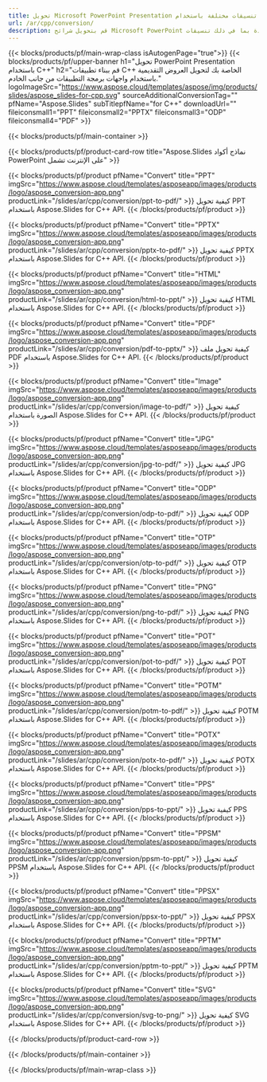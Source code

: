 ```yaml
---
title: تحويل Microsoft PowerPoint Presentation إلى تنسيقات مختلفة باستخدام C++
url: /ar/cpp/conversion/
description: قم بتحويل شرائح Microsoft PowerPoint إلى ملفات متعددة بما في ذلك تنسيقات HTML و PDF والصور داخل التطبيقات المستندة إلى C++.
---
```


{{< blocks/products/pf/main-wrap-class isAutogenPage="true">}}
{{< blocks/products/pf/upper-banner h1="تحويل PowerPoint Presentation باستخدام C++" h2="قم ببناء تطبيقات C++ الخاصة بك لتحويل العروض التقديمية باستخدام واجهات برمجة التطبيقات من جانب الخادم." logoImageSrc="https://www.aspose.cloud/templates/aspose/img/products/slides/aspose_slides-for-cpp.svg" sourceAdditionalConversionTag="" pfName="Aspose.Slides" subTitlepfName="for C++" downloadUrl="" fileiconsmall1="PPT" fileiconsmall2="PPTX" fileiconsmall3="ODP" fileiconsmall4="PDF" >}}

{{< blocks/products/pf/main-container >}}

{{< blocks/products/pf/product-card-row title="Aspose.Slides نماذج أكواد PowerPoint على الإنترنت تشمل" >}}

{{< blocks/products/pf/product pfName="Convert" title="PPT" imgSrc="https://www.aspose.cloud/templates/asposeapp/images/products/logo/aspose_conversion-app.png" productLink="/slides/ar/cpp/conversion/ppt-to-pdf/" >}}
كيفية تحويل PPT باستخدام Aspose.Slides for C++ API.
{{< /blocks/products/pf/product >}}

{{< blocks/products/pf/product pfName="Convert" title="PPTX" imgSrc="https://www.aspose.cloud/templates/asposeapp/images/products/logo/aspose_conversion-app.png" productLink="/slides/ar/cpp/conversion/pptx-to-pdf/" >}}
كيفية تحويل PPTX باستخدام Aspose.Slides for C++ API.
{{< /blocks/products/pf/product >}}

{{< blocks/products/pf/product pfName="Convert" title="HTML" imgSrc="https://www.aspose.cloud/templates/asposeapp/images/products/logo/aspose_conversion-app.png" productLink="/slides/ar/cpp/conversion/html-to-ppt/" >}}
كيفية تحويل HTML باستخدام Aspose.Slides for C++ API.
{{< /blocks/products/pf/product >}}

{{< blocks/products/pf/product pfName="Convert" title="PDF" imgSrc="https://www.aspose.cloud/templates/asposeapp/images/products/logo/aspose_conversion-app.png" productLink="/slides/ar/cpp/conversion/pdf-to-pptx/" >}}
كيفية تحويل ملف PDF باستخدام Aspose.Slides for C++ API.
{{< /blocks/products/pf/product >}}

{{< blocks/products/pf/product pfName="Convert" title="Image" imgSrc="https://www.aspose.cloud/templates/asposeapp/images/products/logo/aspose_conversion-app.png" productLink="/slides/ar/cpp/conversion/image-to-pdf/" >}}
كيفية تحويل الصورة باستخدام Aspose.Slides for C++ API.
{{< /blocks/products/pf/product >}}

{{< blocks/products/pf/product pfName="Convert" title="JPG" imgSrc="https://www.aspose.cloud/templates/asposeapp/images/products/logo/aspose_conversion-app.png" productLink="/slides/ar/cpp/conversion/jpg-to-pdf/" >}}
كيفية تحويل JPG باستخدام Aspose.Slides for C++ API.
{{< /blocks/products/pf/product >}}

{{< blocks/products/pf/product pfName="Convert" title="ODP" imgSrc="https://www.aspose.cloud/templates/asposeapp/images/products/logo/aspose_conversion-app.png" productLink="/slides/ar/cpp/conversion/odp-to-pdf/" >}}
كيفية تحويل ODP باستخدام Aspose.Slides for C++ API.
{{< /blocks/products/pf/product >}}

{{< blocks/products/pf/product pfName="Convert" title="OTP" imgSrc="https://www.aspose.cloud/templates/asposeapp/images/products/logo/aspose_conversion-app.png" productLink="/slides/ar/cpp/conversion/otp-to-pdf/" >}}
كيفية تحويل OTP باستخدام Aspose.Slides for C++ API.
{{< /blocks/products/pf/product >}}

{{< blocks/products/pf/product pfName="Convert" title="PNG" imgSrc="https://www.aspose.cloud/templates/asposeapp/images/products/logo/aspose_conversion-app.png" productLink="/slides/ar/cpp/conversion/png-to-pdf/" >}}
كيفية تحويل PNG باستخدام Aspose.Slides for C++ API.
{{< /blocks/products/pf/product >}}

{{< blocks/products/pf/product pfName="Convert" title="POT" imgSrc="https://www.aspose.cloud/templates/asposeapp/images/products/logo/aspose_conversion-app.png" productLink="/slides/ar/cpp/conversion/pot-to-pdf/" >}}
كيفية تحويل POT باستخدام Aspose.Slides for C++ API.
{{< /blocks/products/pf/product >}}

{{< blocks/products/pf/product pfName="Convert" title="POTM" imgSrc="https://www.aspose.cloud/templates/asposeapp/images/products/logo/aspose_conversion-app.png" productLink="/slides/ar/cpp/conversion/potm-to-pdf/" >}}
كيفية تحويل POTM باستخدام Aspose.Slides for C++ API.
{{< /blocks/products/pf/product >}}

{{< blocks/products/pf/product pfName="Convert" title="POTX" imgSrc="https://www.aspose.cloud/templates/asposeapp/images/products/logo/aspose_conversion-app.png" productLink="/slides/ar/cpp/conversion/potx-to-pdf/" >}}
كيفية تحويل POTX باستخدام Aspose.Slides for C++ API.
{{< /blocks/products/pf/product >}}

{{< blocks/products/pf/product pfName="Convert" title="PPS" imgSrc="https://www.aspose.cloud/templates/asposeapp/images/products/logo/aspose_conversion-app.png" productLink="/slides/ar/cpp/conversion/pps-to-ppt/" >}}
كيفية تحويل PPS باستخدام Aspose.Slides for C++ API.
{{< /blocks/products/pf/product >}}

{{< blocks/products/pf/product pfName="Convert" title="PPSM" imgSrc="https://www.aspose.cloud/templates/asposeapp/images/products/logo/aspose_conversion-app.png" productLink="/slides/ar/cpp/conversion/ppsm-to-ppt/" >}}
كيفية تحويل PPSM باستخدام Aspose.Slides for C++ API.
{{< /blocks/products/pf/product >}}

{{< blocks/products/pf/product pfName="Convert" title="PPSX" imgSrc="https://www.aspose.cloud/templates/asposeapp/images/products/logo/aspose_conversion-app.png" productLink="/slides/ar/cpp/conversion/ppsx-to-ppt/" >}}
كيفية تحويل PPSX باستخدام Aspose.Slides for C++ API.
{{< /blocks/products/pf/product >}}

{{< blocks/products/pf/product pfName="Convert" title="PPTM" imgSrc="https://www.aspose.cloud/templates/asposeapp/images/products/logo/aspose_conversion-app.png" productLink="/slides/ar/cpp/conversion/pptm-to-ppt/" >}}
كيفية تحويل PPTM باستخدام Aspose.Slides for C++ API.
{{< /blocks/products/pf/product >}}

{{< blocks/products/pf/product pfName="Convert" title="SVG" imgSrc="https://www.aspose.cloud/templates/asposeapp/images/products/logo/aspose_conversion-app.png" productLink="/slides/ar/cpp/conversion/svg-to-png/" >}}
كيفية تحويل SVG باستخدام Aspose.Slides for C++ API.
{{< /blocks/products/pf/product >}}

{{< /blocks/products/pf/product-card-row >}}

{{< /blocks/products/pf/main-container >}}
    
{{< /blocks/products/pf/main-wrap-class >}}
